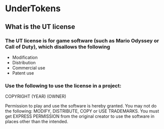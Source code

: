 # UnderTokens
## What is the UT license
### The UT license is for game software (such as Mario Odyssey or Call of Duty), which disallows the following
* Modification
* Distribution
* Commercial use
* Patent use
### Use the following to use the license in a project:

COPYRIGHT (YEAR) (OWNER)

Permission to play and use the software is hereby granted. You may not do the following: MODIFY, DISTRIBUTE, COPY or USE TRADEMARKS. You must get EXPRESS PERMISSION from the original creator to use the software in places other than the intended.
